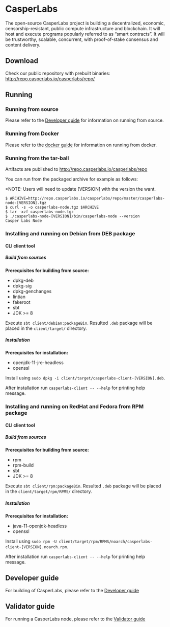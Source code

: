 # CasperLabs

The open-source CasperLabs project is building a decentralized, economic, censorship-resistant, public compute infrastructure and blockchain. It will host and execute programs popularly referred to as “smart contracts”. It will be trustworthy, scalable, concurrent, with proof-of-stake consensus and content delivery.

## Download
Check our public repository with prebuilt binaries: http://repo.casperlabs.io/casperlabs/repo/

## Running

### Running from source
Please refer to the [Developer guide](DEVELOPER.md) for information on running from source.

### Running from Docker

Please refer to the [docker guide](docker/README.md) for information on running from docker.

### Running from the tar-ball

Artifacts are published to http://repo.casperlabs.io/casperlabs/repo

You can run from the packaged archive for example as follows:

*NOTE: Users will need to update \[VERSION\] with the version the want.

```console
$ ARCHIVE=http://repo.casperlabs.io/casperlabs/repo/master/casperlabs-node-[VERSION].tgz
$ curl -s -o casperlabs-node.tgz $ARCHIVE
$ tar -xzf casperlabs-node.tgz
$ ./casperlabs-node-[VERSION]/bin/casperlabs-node --version
Casper Labs Node
```

### Installing and running on Debian from DEB package
#### CLI client tool
##### Build from sources

**Prerequisites for building from source:**
* dpkg-deb
* dpkg-sig
* dpkg-genchanges
* lintian
* fakeroot
* sbt
* JDK >= 8

Execute `sbt client/debian:packageBin`. Resulted `.deb` package will be placed in the `client/target/` directory.

##### Installation

**Prerequisites for installation:**
* openjdk-11-jre-headless
* openssl

Install using `sudo dpkg -i client/target/casperlabs-client-[VERSION].deb`.

After installation run `casperlabs-client -- --help` for printing help message.

### Installing and running on RedHat and Fedora from RPM package
#### CLI client tool
##### Build from sources
**Prerequisites for building from source:**
* rpm
* rpm-build
* sbt
* JDK >= 8

Execute `sbt client/rpm:packageBin`. Resulted `.deb` package will be placed in the `client/target/rpm/RPMS/` directory.

##### Installation

**Prerequisites for installation:**
* java-11-openjdk-headless
* openssl

Install using `sudo rpm -U client/target/rpm/RPMS/noarch/casperlabs-client-[VERSION].noarch.rpm`.

After installation run `casperlabs-client -- --help` for printing help message.

## Developer guide

For building of CasperLabs, please refer to the [Developer guide](DEVELOPER.md)

## Validator guide

For running a CasperLabs node, please refer to the [Validator guide](VALIDATOR.md)

